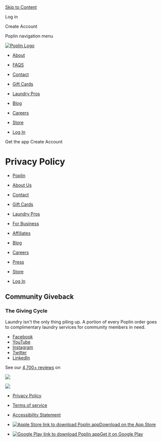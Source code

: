 [Skip to Content](https://poplin.co/privacy-policy#main)

Log in

[](https://poplin.co/)

Create Account

Poplin navigation menu

[![Poplin Logo](assets/images/logo-white.svg)](https://poplin.co/)

* [About](https://poplin.co/about)
* [FAQS](https://poplin.co/#FAQSection)
* [Contact](https://poplin.co/contact)
* [Gift Cards](https://poplin.co/gift-cards)
* [Laundry Pros](https://poplin.co/work-from-home)
* [Blog](https://poplin.co/blog)
* [Careers](https://poplin.co/careers)
* [Store](https://store.poplin.co/)

* [Log In](javascript:void(0))

Get the app Create Account

Privacy Policy
==============

* [Poplin](https://poplin.co/)
* [About Us](https://poplin.co/about)
* [Contact](https://poplin.co/contact)
* [Gift Cards](https://poplin.co/gift-cards)
* [Laundry Pros](https://poplin.co/work-from-home)
* [For Business](https://poplin.co/business)
* [Affiliates](https://poplin.co/affiliates)
* [Blog](https://poplin.co/blog)
* [Careers](https://poplin.co/careers)
* [Press](https://poplin.co/press-releases)

* [Store](https://store.poplin.co/)

* [Log In](javascript:void(0))

Community Giveback
------------------

### The Giving Cycle

Laundry isn't the only thing piling up. A portion of every Poplin order goes to complimentary laundry services for community members in need.

* [Facebook](https://www.facebook.com/hello.poplin "Poplin Facebook Page")
* [YouTube](https://www.youtube.com/@poplin_co "Poplin YouTube Channel")
* [Instagram](https://www.instagram.com/hello_poplin/ "Poplin Instagram Account")
* [Twitter](https://twitter.com/poplin_co "Poplin Twitter Account")
* [LinkedIn](https://www.linkedin.com/company/poplin-co "Poplin LinkedIn Account")

See our [4,700+ reviews](https://www.trustpilot.com/review/poplin.co) on

![](/assets/images/Trustpilot_white.webp)

![](/assets/images/AccessiBe-badge.png)

* [Privacy Policy](https://poplin.co/privacy-policy)
* [Terms of service](https://poplin.co/terms-of-service)
* [Accessibility Statement](https://poplin.co/ada-notice)

* [![Apple Store link to download Poplin app](assets/images/ico-app-store.webp)Download on the App Store](https://apps.apple.com/us/app/sudshare/id1333675995)
* [![Google Play link to download Poplin app](assets/images/ico-google-play.webp)Get it on Google Play](https://play.google.com/store/apps/details?id=com.sudshare.sudshare)